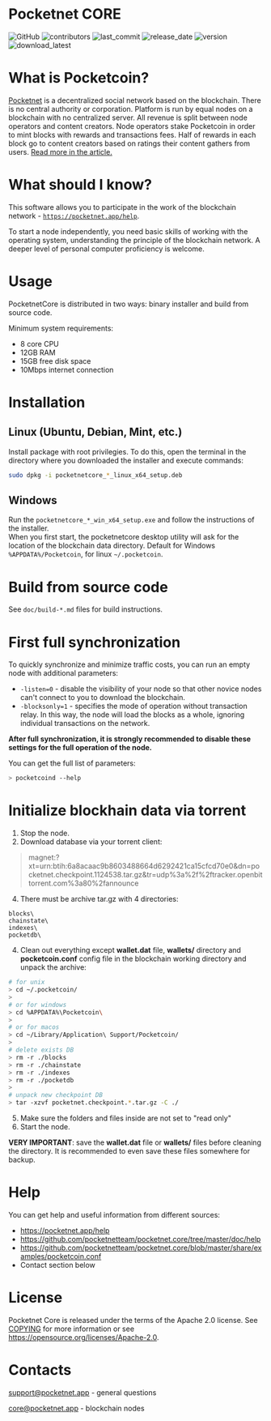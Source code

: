 
# Pocketnet CORE
![GitHub](https://img.shields.io/github/license/pocketnetteam/pocketnet.api)
![contributors](https://img.shields.io/github/contributors/pocketnetteam/pocketnet.core)
![last_commit](https://img.shields.io/github/last-commit/pocketnetteam/pocketnet.core)
![release_date](https://img.shields.io/github/release-date/pocketnetteam/pocketnet.core)
![version](https://img.shields.io/github/v/release/pocketnetteam/pocketnet.core)
![download_latest](https://img.shields.io/github/downloads/pocketnetteam/pocketnet.core/latest/total)

# What is Pocketcoin?

[Pocketnet](https://pocketnet.app/about) is a decentralized social network based on the blockchain.
There is no central authority or corporation. Platform is run by equal
nodes on a blockchain with no centralized server. All revenue is split
between node operators and content creators. Node operators stake Pocketcoin
in order to mint blocks with rewards and transactions fees. Half of rewards
in each block go to content creators based on ratings their content gathers
from users. [Read more in the article.](https://pocketnet.app/docs/Pocketnet%20Whitepaper%20Draft%20v2.pdf)

# What should I know?
This software allows you to participate in the work of the blockchain network - [`https://pocketnet.app/help`](https://pocketnet.app/help?page=faq).

To start a node independently, you need basic skills of working with the operating system, understanding the principle of the blockchain network. A deeper level of personal computer proficiency is welcome.

# Usage
PocketnetCore is distributed in two ways: binary installer and build from source code.

Minimum system requirements:
- 8 core CPU
- 12GB RAM
- 15GB free disk space
- 10Mbps internet connection


# Installation
## Linux (Ubuntu, Debian, Mint, etc.)
Install package with root privilegies. To do this, open the terminal in the directory where you downloaded the installer and execute commands:
```sh
sudo dpkg -i pocketnetcore_*_linux_x64_setup.deb
```
## Windows
Run the `pocketnetcore_*_win_x64_setup.exe` and follow the instructions of the installer.\
When you first start, the pocketnetcore desktop utility will ask for the location of the blockchain data directory. Default for Windows `%APPDATA%/Pocketcoin`, for linux `~/.pocketcoin`.


# Build from source code
See `doc/build-*.md` files for build instructions.


# First full synchronization
To quickly synchronize and minimize traffic costs, you can run an empty node with additional parameters:
- `-listen=0` - disable the visibility of your node so that other novice nodes can't connect to you to download the blockchain.
- `-blocksonly=1` - specifies the mode of operation without transaction relay. In this way, the node will load the blocks as a whole, ignoring individual transactions on the network.

**After full synchronization, it is strongly recommended to disable these settings for the full operation of the node.**

You can get the full list of parameters:
```sh
> pocketcoind --help
```

# Initialize blockhain data via torrent
1. Stop the node.
2. Download database via your torrent client:
> magnet:?xt=urn:btih:6a8acaac9b8603488664d6292421ca15cfcd70e0&dn=pocketnet.checkpoint.1124538.tar.gz&tr=udp%3a%2f%2ftracker.openbittorrent.com%3a80%2fannounce
4. There must be archive tar.gz with 4 directories:
```
blocks\
chainstate\
indexes\
pocketdb\
```
4. Clean out everything except **wallet.dat** file, **wallets/** directory and **pocketcoin.conf** config file in the blockchain working directory and unpack the archive:
```sh
# for unix
> cd ~/.pocketcoin/
> 
# or for windows
> cd %APPDATA%\Pocketcoin\
> 
# or for macos
> cd ~/Library/Application\ Support/Pocketcoin/
> 
# delete exists DB
> rm -r ./blocks
> rm -r ./chainstate
> rm -r ./indexes
> rm -r ./pocketdb
>
# unpack new checkpoint DB
> tar -xzvf pocketnet.checkpoint.*.tar.gz -C ./
```
5. Make sure the folders and files inside are not set to "read only"
6. Start the node.

**VERY IMPORTANT**: save the **wallet.dat** file or **wallets/** files before cleaning the directory. It is recommended to even save these files somewhere for backup. 


# Help
You can get help and useful information from different sources:
- https://pocketnet.app/help
- https://github.com/pocketnetteam/pocketnet.core/tree/master/doc/help
- https://github.com/pocketnetteam/pocketnet.core/blob/master/share/examples/pocketcoin.conf
- Contact section below

# License
Pocketnet Core is released under the terms of the Apache 2.0 license. See [COPYING](COPYING) for more
information or see https://opensource.org/licenses/Apache-2.0.

# Contacts
support@pocketnet.app - general questions

core@pocketnet.app - blockchain nodes

